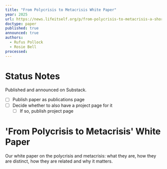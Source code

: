 ```yaml
---
title: "From Polycrisis to Metacrisis White Paper"
year: 2025
url: https://news.lifeitself.org/p/from-polycrisis-to-metacrisis-a-short
doctype: paper
published: true
announced: true
authors:
  - Rufus Pollock
  - Rosie Bell
processed:
---
```


# Status Notes

Published and announced on Substack.

- [ ] Publish paper as publications page
- [ ] Decide whether to also have a project page for it
  - [ ] If so, publish project page

# 'From Polycrisis to Metacrisis' White Paper

 Our white paper on the polycrisis and metacrisis: what they are, how they are distinct, how they are related and why it matters.
